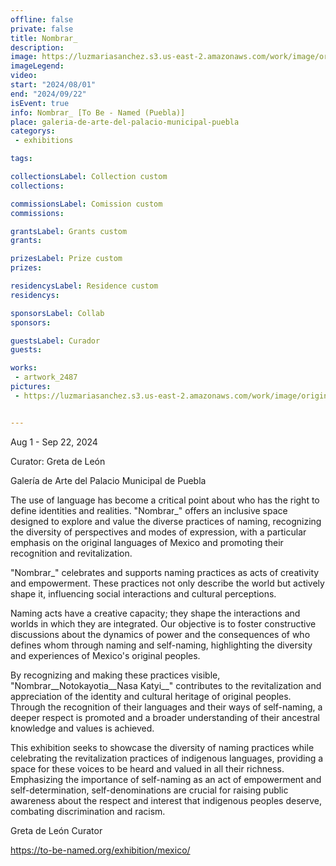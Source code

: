 ```yaml
---
offline: false
private: false
title: Nombrar_
description: 
image: https://luzmariasanchez.s3.us-east-2.amazonaws.com/work/image/original/nombrar.jpg
imageLegend:
video:
start: "2024/08/01"
end: "2024/09/22"
isEvent: true
info: Nombrar_ [To Be - Named (Puebla)]
place: galeria-de-arte-del-palacio-municipal-puebla
categorys:
 - exhibitions

tags:

collectionsLabel: Collection custom
collections:

commissionsLabel: Comission custom
commissions:

grantsLabel: Grants custom
grants:

prizesLabel: Prize custom
prizes:

residencysLabel: Residence custom
residencys:

sponsorsLabel: Collab
sponsors:

guestsLabel: Curador
guests:

works:
 - artwork_2487
pictures:
 - https://luzmariasanchez.s3.us-east-2.amazonaws.com/work/image/original/alejandra rajal .jpeg | Image taked by Alejandra Rajal


---
```


Aug 1 - Sep 22, 2024

Curator: Greta de León

Galería de Arte del Palacio Municipal de Puebla


The use of language has become a critical point about who has the right to define identities and realities. "Nombrar_" offers an inclusive space designed to explore and value the diverse practices of naming, recognizing the diversity of perspectives and modes of expression, with a particular emphasis on the original languages of Mexico and promoting their recognition and revitalization.

"Nombrar_" celebrates and supports naming practices as acts of creativity and empowerment. These practices not only describe the world but actively shape it, influencing social interactions and cultural perceptions.

Naming acts have a creative capacity; they shape the interactions and worlds in which they are integrated. Our objective is to foster constructive discussions about the dynamics of power and the consequences of who defines whom through naming and self-naming, highlighting the diversity and experiences of Mexico's original peoples.

By recognizing and making these practices visible, "Nombrar__Notokayotia__Nasa Katyi__" contributes to the revitalization and appreciation of the identity and cultural heritage of original peoples. Through the recognition of their languages and their ways of self-naming, a deeper respect is promoted and a broader understanding of their ancestral knowledge and values is achieved.

This exhibition seeks to showcase the diversity of naming practices while celebrating the revitalization practices of indigenous languages, providing a space for these voices to be heard and valued in all their richness. Emphasizing the importance of self-naming as an act of empowerment and self-determination, self-denominations are crucial for raising public awareness about the respect and interest that indigenous peoples deserve, combating discrimination and racism.

Greta de León
Curator

https://to-be-named.org/exhibition/mexico/